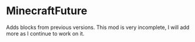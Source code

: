 # MinecraftFuture
Adds blocks from previous versions. This mod is very incomplete, I will add more as I continue to work on it.
